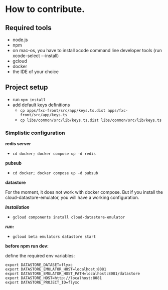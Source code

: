 # How to contribute.

## Required tools

- node.js
- npm
- on mac-os, you have to install xcode command line developer tools (run xcode-select --install)
- gcloud
- docker
- the IDE of your choice


## Project setup

- run `npm install`
- add default keys definitions
  - `cp apps/fxc-front/src/app/keys.ts.dist apps/fxc-front/src/app/keys.ts`
  - `cp libs/common/src/lib/keys.ts.dist libs/common/src/lib/keys.ts`

### Simplistic configuration

**redis server**
- `cd docker; docker compose up -d redis`

**pubsub**
- `cd docker; docker compose up -d pubsub`

**datastore**

For the moment, it does not work with docker compose. But if you install the cloud-datastore-emulator, you will have a working configuration.

***Installation***
- `gcloud components install cloud-datastore-emulator`

***run:***
- `gcloud beta emulators datastore start`

**before npm run dev:**

define the required env variables:
```
export DATASTORE_DATASET=flyxc
export DATASTORE_EMULATOR_HOST=localhost:8081
export DATASTORE_EMULATOR_HOST_PATH=localhost:8081/datastore
export DATASTORE_HOST=http://localhost:8081
export DATASTORE_PROJECT_ID=flyxc
```

